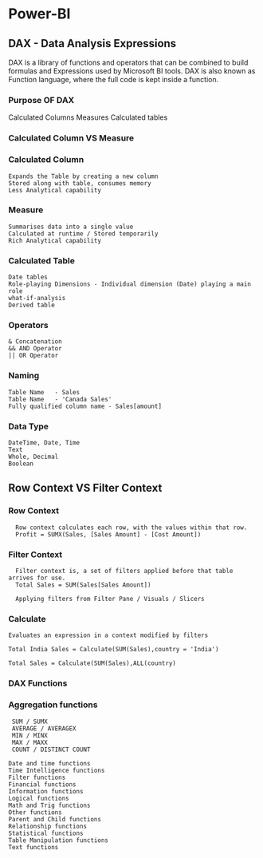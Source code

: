 # **Power-BI**

## **DAX** - Data Analysis Expressions

DAX is a library of functions and operators that can be combined to build formulas and Expressions used by Microsoft BI tools.
DAX is also known as Function language, where the full code is kept inside a function.

### **Purpose OF DAX** 
  Calculated Columns
  Measures
  Calculated tables

### **Calculated Column  VS Measure**

  ### **Calculated Column**
    Expands the Table by creating a new column
    Stored along with table, consumes memory
    Less Analytical capability

  ### **Measure**
    Summarises data into a single value
    Calculated at runtime / Stored temporarily
    Rich Analytical capability

  ### **Calculated Table**
    Date tables
    Role-playing Dimensions - Individual dimension (Date) playing a main role
    what-if-analysis
    Derived table

  ### **Operators**
    & Concatenation
    && AND Operator
    || OR Operator

  ### **Naming**
    Table Name   - Sales
    Table Name   - 'Canada Sales'
    Fully qualified column name - Sales[amount]

  ### **Data Type**
    DateTime, Date, Time
    Text
    Whole, Decimal
    Boolean

## **Row Context VS Filter Context**

  ### Row Context

      Row context calculates each row, with the values within that row.
      Profit = SUMX(Sales, [Sales Amount] - [Cost Amount])

  ### Filter Context

      Filter context is, a set of filters applied before that table arrives for use.
      Total Sales = SUM(Sales[Sales Amount])

      Applying filters from Filter Pane / Visuals / Slicers
    
  ### **Calculate**

    Evaluates an expression in a context modified by filters

    Total India Sales = Calculate(SUM(Sales),country = 'India')

    Total Sales = Calculate(SUM(Sales),ALL(country)


  ### **DAX Functions**
  
   ### **Aggregation functions**
     SUM / SUMX
     AVERAGE / AVERAGEX
     MIN / MINX
     MAX / MAXX
     COUNT / DISTINCT COUNT
      
    Date and time functions  
    Time Intelligence functions  
    Filter functions  
    Financial functions  
    Information functions  
    Logical functions
    Math and Trig functions
    Other functions
    Parent and Child functions
    Relationship functions
    Statistical functions
    Table Manipulation functions
    Text functions
    

  
  
  
  
  
    



